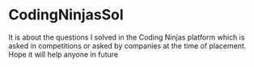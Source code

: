 # CodingNinjasSol
It is about the questions I solved in the Coding Ninjas platform which is asked in competitions or asked by companies at the time of placement. Hope it will help anyone in future
